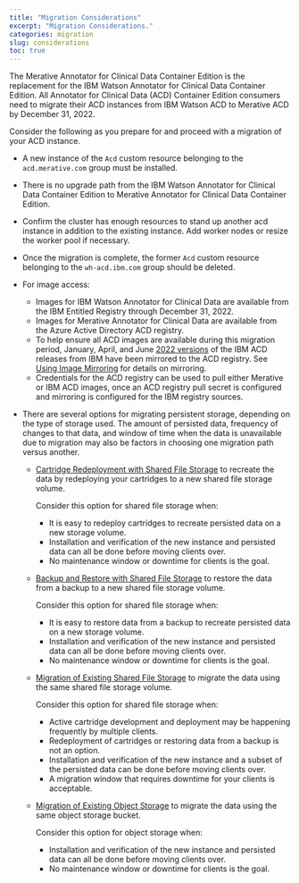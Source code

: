 ```yaml
---
title: "Migration Considerations"
excerpt: "Migration Considerations."
categories: migration
slug: considerations
toc: true
---
```


The Merative Annotator for Clinical Data Container Edition is the replacement for the IBM Watson Annotator for Clinical Data Container Edition. All Annotator for Clinical Data (ACD) Container Edition consumers need to migrate their ACD instances from IBM Watson ACD to Merative ACD by December 31, 2022.

Consider the following as you prepare for and proceed with a migration of your ACD instance.

- A new instance of the `Acd` custom resource belonging to the `acd.merative.com` group must be installed.
- There is no upgrade path from the IBM Watson Annotator for Clinical Data Container Edition to Merative Annotator for Clinical Data Container Edition.
- Confirm the cluster has enough resources to stand up another acd instance in addition to the existing instance. Add worker nodes or resize the worker pool if necessary.
- Once the migration is complete, the former `Acd` custom resource belonging to the `wh-acd.ibm.com` group should be deleted.
- For image access:

  - Images for IBM Watson Annotator for Clinical Data are available from the IBM Entitled Registry through December 31, 2022.
  - Images for Merative Annotator for Clinical Data are available from the Azure Active Directory ACD registry.
  - To help ensure all ACD images are available during this migration period, January, April, and June [2022 versions](https://github.com/merative/acd-containers/blob/master/CHANGELOG.md#releases-from-ibm) of the IBM ACD releases from IBM have been mirrored to the ACD registry. See [Using Image Mirroring](/installing/using-image-mirroring) for details on mirroring.
  - Credentials for the ACD registry can be used to pull either Merative or IBM ACD images, once an ACD registry pull secret is configured and mirroring is configured for the IBM registry sources.

- There are several options for migrating persistent storage, depending on the type of storage used. The amount of persisted data, frequency of changes to that data, and window of time when the data is unavailable due to migration may also be factors in choosing one migration path versus another.

  - [Cartridge Redeployment with Shared File Storage](/migration/redeploy-file-storage/) to recreate the data by redeploying your cartridges to a new shared file storage volume.

    Consider this option  for shared file storage when:

    - It is easy to redeploy cartridges to recreate persisted data on a new storage volume.
    - Installation and verification of the new instance and persisted data can all be done before moving clients over.
    - No maintenance window or downtime for clients is the goal.

  - [Backup and Restore with Shared File Storage](/migration/restore-file-storage/) to restore the data from a backup to a new shared file storage volume.

    Consider this option for shared file storage when:

    - It is easy to restore data from a backup to recreate persisted data on a new storage volume.
    - Installation and verification of the new instance and persisted data can all be done before moving clients over.
    - No maintenance window or downtime for clients is the goal.

  - [Migration of Existing Shared File Storage](/migration/migrate-file-storage/) to migrate the data using the same shared file storage volume.

    Consider this option for shared file storage when:

    - Active cartridge development and deployment may be happening frequently by multiple clients.
    - Redeployment of cartridges or restoring data from a backup is not an option.
    - Installation and verification of the new instance and a subset of the persisted data can be done before moving clients over.
    - A migration window that requires downtime for your clients is acceptable.

  - [Migration of Existing Object Storage](/migration/migrate-object-storage/) to migrate the data using the same object storage bucket.

    Consider this option for object storage when:

    - Installation and verification of the new instance and persisted data can all be done before moving clients over.
    - No maintenance window or downtime for clients is the goal.
